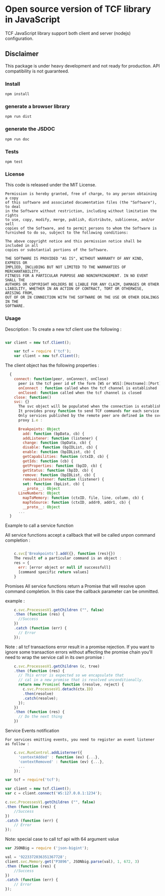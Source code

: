 # Open source version of TCF library in JavaScript

TCF JavaScript library support both client and server (nodejs) configuration.

## Disclaimer 
This package is under heavy development and not ready for production. 
API compatibility is not guaranteed.

### Install

```
npm install
```

### generate a browser library

```
npm run dist
```

### generate the JSDOC

```
npm run doc
```

### Tests

```
npm test
```

### License
This code is released under the MIT License.

```
Permission is hereby granted, free of charge, to any person obtaining a copy
of this software and associated documentation files (the "Software"), to deal
in the Software without restriction, including without limitation the rights
to use, copy, modify, merge, publish, distribute, sublicense, and/or sell
copies of the Software, and to permit persons to whom the Software is
furnished to do so, subject to the following conditions:

The above copyright notice and this permission notice shall be included in all
copies or substantial portions of the Software.

THE SOFTWARE IS PROVIDED "AS IS", WITHOUT WARRANTY OF ANY KIND, EXPRESS OR
IMPLIED, INCLUDING BUT NOT LIMITED TO THE WARRANTIES OF MERCHANTABILITY,
FITNESS FOR A PARTICULAR PURPOSE AND NONINFRINGEMENT. IN NO EVENT SHALL THE
AUTHORS OR COPYRIGHT HOLDERS BE LIABLE FOR ANY CLAIM, DAMAGES OR OTHER
LIABILITY, WHETHER IN AN ACTION OF CONTRACT, TORT OR OTHERWISE, ARISING FROM,
OUT OF OR IN CONNECTION WITH THE SOFTWARE OR THE USE OR OTHER DEALINGS IN THE
SOFTWARE.
```



### Usage

Description : To create a new tcf client use the following :
```js

var client = new tcf.Client();

    var tcf = require ('tcf');
    var client = new tcf.Client();
```

  The client object has the following properties :
```js
  {
    connect: function(peer, onConnect, onClose)
      peer is the tcf peer id of the form [WS or WSS]:[Hostname]:[Port]
      onConnect : function called when the tcf channel is established
      onClosed: function called when the tcf channel is closed
    close: function()
    svc: {}
      The svc object will be populated when the connection is established.
      It provides proxy function to send TCF commands for each service.
      Only services published by the remote peer are defined in the svc
      proxy i.e :

      Breakpoints: Object
        add: function (bpData, cb) {
        addListener: function (listener) {
        change: function (bpData, cb) {
        disable: function (bpIDList, cb) {
        enable: function (bpIDList, cb) {
        getCapabilities: function (ctxID, cb) {
        getIds: function (cb) {
        getProperties: function (bpID, cb) {
        getStatus: function (bpID, cb) {
        remove: function (bpIDList, cb) {
        removeListener: function (listener) {
        set: function (bpList, cb) {
        __proto__: Object
      LineNumbers: Object
        mapToMemory: function (ctxID, file, line, column, cb) {
        mapToSource: function (ctxID, addr0, addr1, cb) {
        __proto__: Object
      ...
  }
```

  Example to call a service function

  All service functions accept a callback that will be called unpon command completion :
```js

    c.svc['Breakpoints'].add({}, function (res){})
    The result of a particular command is an object :
    res = {
      err: [error object or null if successfull]
      [command specific return values]
    }
```

  Promises
  All service functions return a Promise that will resolve upon command completion.
  In this case the callback parameter can be ommitted.

  example :
```js
    c.svc.ProcessesV1.getChildren ("", false)
    .then (function (res) {
      //Success
    })
    .catch (function (err) {
      // Error
    });
```

  Note : all tcf transactions error result in a promise rejection.
  If you want to ignore some transaction errors without affecting the promise chain
  you'll need to wrap the service call in its own promise :

```js
    c.svc.ProcessesV1.getChildren (c, tree)
    .then (function (res) {
      // This error is expected so we encapsulate that
      // cal in a new promise that is resolved unconditionally.
      return new Promise( function (resolve, reject) {
        c.svc.ProcessesV1.detach(ctx.ID)
        .then(resolve)
        .catch(resolve);
      });
    })
    .then (function (res) {
      // Do the next thing
    })
```

  Service Events notification

    For services emitting events, you need to register an event listener as follow :
```js
    c.svc.RunControl.addListerner({
      'contextAdded' : function (ev) {...},
      'contextRemoved' : function (ev) {...},
      ...
    });
```



```js
var tcf = require('tcf');

var client = new tcf.Client();
var c = client.connect('WS:127.0.0.1:1234');

c.svc.ProcessesV1.getChildren ("", false)
.then (function (res) {
    //Success
})
.catch (function (err) {
    // Error
});
```

Note: special case to call tcf api with 64 argument value

```js
var JSONBig = require ('json-bigint'); 

val = '9223372036351367728';
client.svc.Memory.get("P3896", JSONbig.parse(val), 1, 672, 3)
.then (function (res) {
    //Success
})
.catch (function (err) {
    // Error
});

```


